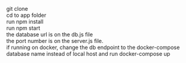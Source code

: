 git clone  
cd to app folder  
run npm install  
run npm start  
the database url is on the db.js file  
the port number is on the server.js file.  
if running on docker, change the db endpoint to the docker-compose database name instead of local host and run docker-compose up  
